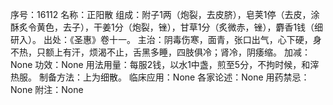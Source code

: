 序号：16112
名称：正阳散
组成：附子1两（炮裂，去皮脐），皂荚1停（去皮，涂酥炙令黄色，去子），干姜1分（炮裂，锉），甘草1分（炙微赤，锉），麝香1钱（细研入）。
出处：《圣惠》卷十一。
主治：阴毒伤寒，面青，张口出气，心下硬，身不热，只额上有汗，烦渴不止，舌黑多睡，四肢俱冷；肾冷，阴痿缩。
加减：None
功效：None
用法用量：每服2钱，以水1中盏，煎至5分，不拘时候，和滓热服。
制备方法：上为细散。
临床应用：None
各家论述：None
用药禁忌：None
附注：None
